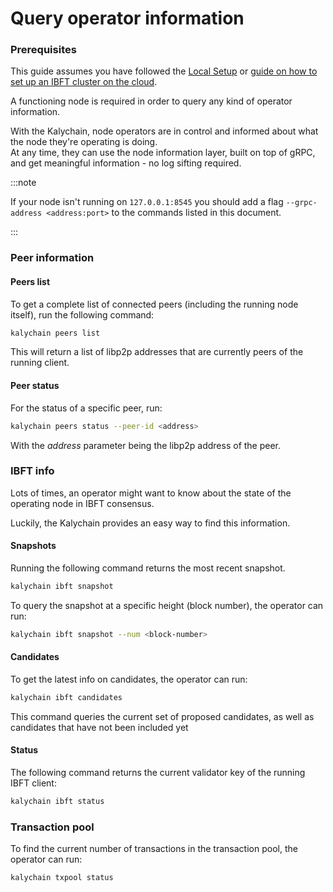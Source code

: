 # Query operator information

### Prerequisites

This guide assumes you have followed the [Local Setup](../get-started/set-up-ibft-locally/) or [guide on how to set up an IBFT cluster on the cloud](../get-started/set-up-ibft-on-the-cloud/).

A functioning node is required in order to query any kind of operator information.

With the Kalychain, node operators are in control and informed about what the node they're operating is doing.\
At any time, they can use the node information layer, built on top of gRPC, and get meaningful information - no log sifting required.

:::note

If your node isn't running on `127.0.0.1:8545` you should add a flag `--grpc-address <address:port>` to the commands listed in this document.

:::

### Peer information

#### Peers list

To get a complete list of connected peers (including the running node itself), run the following command:

```bash
kalychain peers list
```

This will return a list of libp2p addresses that are currently peers of the running client.

#### Peer status

For the status of a specific peer, run:

```bash
kalychain peers status --peer-id <address>
```

With the _address_ parameter being the libp2p address of the peer.

### IBFT info

Lots of times, an operator might want to know about the state of the operating node in IBFT consensus.

Luckily, the Kalychain provides an easy way to find this information.

#### Snapshots

Running the following command returns the most recent snapshot.

```bash
kalychain ibft snapshot
```

To query the snapshot at a specific height (block number), the operator can run:

```bash
kalychain ibft snapshot --num <block-number>
```

#### Candidates

To get the latest info on candidates, the operator can run:

```bash
kalychain ibft candidates
```

This command queries the current set of proposed candidates, as well as candidates that have not been included yet

#### Status

The following command returns the current validator key of the running IBFT client:

```bash
kalychain ibft status
```

### Transaction pool

To find the current number of transactions in the transaction pool, the operator can run:

```bash
kalychain txpool status
```
